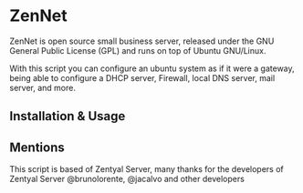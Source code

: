 # ZenNet
ZenNet is open source small business server, released under the GNU General Public License (GPL) and runs on top of Ubuntu GNU/Linux.

With this script you can configure an ubuntu system as if it were a gateway, being able to configure a DHCP server, Firewall, local DNS server, mail server, and more.

## Installation & Usage


## Mentions

This script is based of Zentyal Server, many thanks for the developers of Zentyal Server @brunolorente, @jacalvo and other developers
